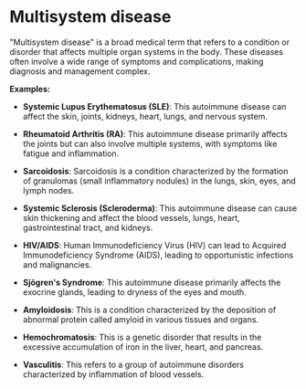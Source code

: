 # Multisystem disease

"Multisystem disease" is a broad medical term that refers to a condition or disorder that affects multiple organ systems in the body. These diseases often involve a wide range of symptoms and complications, making diagnosis and management complex.

**Examples:**

* **Systemic Lupus Erythematosus (SLE)**: This autoimmune disease can affect the skin, joints, kidneys, heart, lungs, and nervous system.

* **Rheumatoid Arthritis (RA)**: This autoimmune disease primarily affects the joints but can also involve multiple systems, with symptoms like fatigue and inflammation.

* **Sarcoidosis**: Sarcoidosis is a condition characterized by the formation of granulomas (small inflammatory nodules) in the lungs, skin, eyes, and lymph nodes.

* **Systemic Sclerosis (Scleroderma)**: This autoimmune disease can cause skin thickening and affect the blood vessels, lungs, heart, gastrointestinal tract, and kidneys.

* **HIV/AIDS**: Human Immunodeficiency Virus (HIV) can lead to Acquired Immunodeficiency Syndrome (AIDS), leading to opportunistic infections and malignancies.

* **Sjögren's Syndrome**: This autoimmune disease primarily affects the exocrine glands, leading to dryness of the eyes and mouth.

* **Amyloidosis**: This is a condition characterized by the deposition of abnormal protein called amyloid in various tissues and organs.

* **Hemochromatosis**: This is a genetic disorder that results in the excessive accumulation of iron in the liver, heart, and pancreas.

* **Vasculitis**: This refers to a group of autoimmune disorders characterized by inflammation of blood vessels.